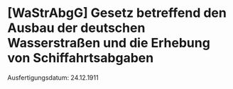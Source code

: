 # [WaStrAbgG] Gesetz betreffend den Ausbau der deutschen Wasserstraßen und die Erhebung von Schiffahrtsabgaben

Ausfertigungsdatum: 24.12.1911

 